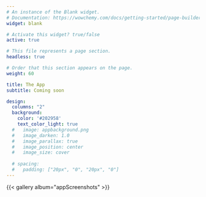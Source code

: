 ```yaml
---
# An instance of the Blank widget.
# Documentation: https://wowchemy.com/docs/getting-started/page-builder/
widget: blank

# Activate this widget? true/false
active: true

# This file represents a page section.
headless: true

# Order that this section appears on the page.
weight: 60

title: The App
subtitle: Coming soon

design:
  columns: "2"
  background:
    color: '#202958'
    text_color_light: true
  #   image: appbackground.png
  #   image_darken: 1.0
  #   image_parallax: true
  #   image_position: center
  #   image_size: cover
    
  # spacing:
  #   padding: ["20px", "0", "20px", "0"]
---
```


{{< gallery album="appScreenshots" >}}
